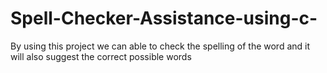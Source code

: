 # Spell-Checker-Assistance-using-c-
By using this project we can able to check the spelling of the word and it will also suggest the correct possible words
